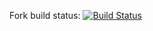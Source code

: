 Fork build status: [![Build Status](https://travis-ci.org/git-steb/RcppOctave.png?branch=master)](https://travis-ci.org/git-steb/RcppOctave)
